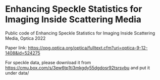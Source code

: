 # Enhancing Speckle Statistics for Imaging Inside Scattering Media
Public code of Enhancing Speckle Statistics for Imaging Inside Scattering Media, Optica 2022

Paper link: https://opg.optica.org/optica/fulltext.cfm?uri=optica-9-12-1408&id=524275

For speckle data, please download it from https://cmu.box.com/s/3ew6tp1ti3mkgdy55dgdosr92tsrsvbu and put it under data/
